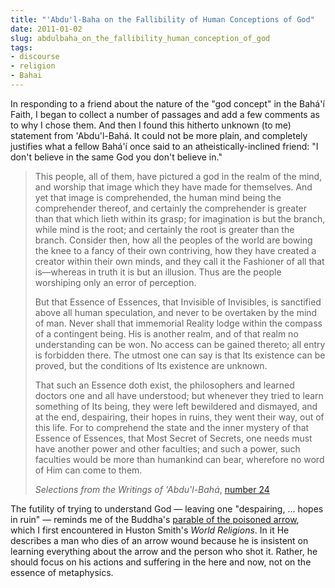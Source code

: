 ```yaml
---
title: "'Abdu'l-Baha on the Fallibility of Human Conceptions of God"
date: 2011-01-02
slug: abdulbaha_on_the_fallibility_human_conception_of_god
tags:
- discourse
- religion
- Bahai
---
```


In responding to a friend about the nature of the "god concept" in the
Bah&aacute;'&iacute; Faith, I began to collect a number of passages and add a
few comments as to why I chose them. And then I found this hitherto unknown (to
me) statement from 'Abdu'l-Bah&aacute;. It could not be more plain, and
completely justifies what a fellow Bah&aacute;'&iacute; once said to an
atheistically-inclined friend: "I don't believe in the same God you don't
believe in."

> This people, all of them, have pictured a god in the realm of the mind, and
> worship that image which they have made for themselves. And yet that image is
> comprehended, the human mind being the comprehender thereof, and certainly the
> comprehender is greater than that which lieth within its grasp; for
> imagination is but the branch, while mind is the root; and certainly the root
> is greater than the branch. Consider then, how all the peoples of the world
> are bowing the knee to a fancy of their own contriving, how they have created
> a creator within their own minds, and they call it the Fashioner of all that
> is&mdash;whereas in truth it is but an illusion. Thus are the people
> worshiping only an error of perception.
>
> But that Essence of Essences, that Invisible of Invisibles, is sanctified
> above all human speculation, and never to be overtaken by the mind of man.
> Never shall that immemorial Reality lodge within the compass of a contingent
> being. His is another realm, and of that realm no understanding can be won. No
> access can be gained thereto; all entry is forbidden there. The utmost one can
> say is that Its existence can be proved, but the conditions of Its existence
> are unknown.
>
> That such an Essence doth exist, the philosophers and learned doctors one and
> all have understood; but whenever they tried to learn something of Its being,
> they were left bewildered and dismayed, and at the end, despairing, their
> hopes in ruins, they went their way, out of this life. For to comprehend the
> state and the inner mystery of that Essence of Essences, that Most Secret of
> Secrets, one needs must have another power and other faculties; and such a
> power, such faculties would be more than humankind can bear, wherefore no word
> of Him can come to them.
>
> _Selections from the Writings of 'Abdu'l-Bah&aacute;_, <a
> href="http://reference.bahai.org/en/t/ab/SAB/sab-25.html">number 24</a>

The futility of trying to understand God &mdash; leaving one "despairing, ...
hopes in ruin" &mdash; reminds me of the Buddha's [parable
of the poisoned arrow](http://wastelandbuddhism.wordpress.com/2010/03/24/the-parable-of-the-arrow-of-time/), which I first encountered in Huston Smith's _World
Religions_. In it He describes a man who dies of an arrow wound because he is
insistent on learning everything about the arrow and the person who shot it.
Rather, he should focus on his actions and suffering in the here and now, not on
the essence of metaphysics.
